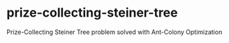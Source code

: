 # prize-collecting-steiner-tree
Prize-Collecting Steiner Tree problem solved with Ant-Colony Optimization
